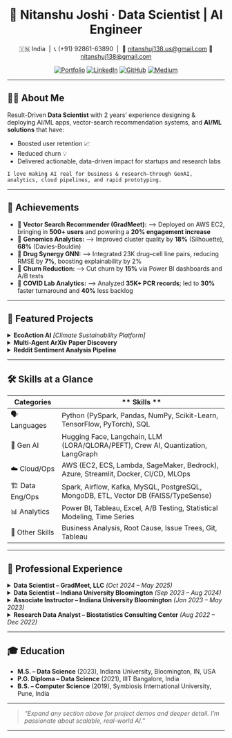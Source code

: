 <div align="center">

# 🚀 Nitanshu Joshi · Data Scientist | AI Engineer

🇮🇳 India &nbsp;|&nbsp; 📞 (+91) 92861-63890 &nbsp;|&nbsp; 📧 [nitanshuj138.us@gmail.com](mailto:nitanshuj138.us@gmail.com)  📧 [nitanshuj138@gmail.com](mailto:nitanshuj138@gmail.com)  

[![Portfolio](https://img.shields.io/badge/Portfolio-1A73E8?style=flat&logo=Google-Chrome&logoColor=white)](https://nitanshuj.github.io/) 
[![LinkedIn](https://img.shields.io/badge/LinkedIn-0077B5?style=flat&logo=linkedin&logoColor=white)](https://www.linkedin.com/in/nitanshu-joshi-ds/) 
[![GitHub](https://img.shields.io/badge/GitHub-181717?style=flat&logo=github&logoColor=white)](https://github.com/nitanshuj) 
[![Medium](https://img.shields.io/badge/Medium-12100E?style=flat&logo=medium&logoColor=white)](https://medium.com/@nitanshuj138)

</div>


---

## 👨‍💻 About Me

Result-Driven **Data Scientist** with 2 years’ experience designing & deploying AI/ML apps, vector-search recommendation systems, and **AI/ML solutions** that have:
- Boosted user retention 📈
- Reduced churn 💡
- Delivered actionable, data-driven impact for startups and research labs  


`I love making AI real for business & research—through GenAI, analytics, cloud pipelines, and rapid prototyping.`

---

## 🌟 Achievements

- 🧭 **Vector Search Recommender (GradMeet):** --> Deployed on AWS EC2, bringing in **500+ users** and powering a **20% engagement increase**
- 🧬 **Genomics Analytics:** --> Improved cluster quality by **18%** (Silhouette), **68%** (Davies-Bouldin)
- 🦾 **Drug Synergy GNN:** --> Integrated 23K drug–cell line pairs, reducing RMSE by **7%**, boosting explainability by 2%
- 🤝 **Churn Reduction:**  --> Cut churn by **15%** via Power BI dashboards and A/B tests
- 🦠 **COVID Lab Analytics:** --> Analyzed **35K+ PCR records**; led to **30%** faster turnaround and **40%** less backlog

---

## 🚧 Featured Projects

<details>
  <summary><b>EcoAction AI</b> <em>[Climate Sustainability Platform]</em></summary>
  <ul>
    <li>🌱 AI-powered platform for personal sustainability plans (LLMs + vector search)</li>
    <li><a href="https://ecoactionai.streamlit.app/">🌐 Try the Web App</a> | <a href="https://github.com/nitanshuj/ecoaction_ai_v01">Source Code</a></li>
  </ul>
</details>

<details>
  <summary><b>Multi-Agent ArXiv Paper Discovery</b></summary>
  <ul>
    <li>🤖 Multi-agent LLM & CrewAI pipeline for automating discovery and analysis of thousands of ArXiv AI papers</li>
    <li><a href="https://github.com/nitanshuj/arxiv_research_assistant.git">Source Code</a> | <a href="https://medium.com/@nitanshuj138/a-multi-agent-system-to-find-top-innovative-arxiv-papers-2a440709f832">Medium Article</a></li>
  </ul>
</details>

<details>
  <summary><b>Reddit Sentiment Analysis Pipeline</b></summary>
  <ul>
    <li>💬 Kafka/Spark pipeline, 70% faster analytics over 10+ subreddits, real-time dashboards</li>
    <li><a href="https://github.com/nitanshuj/Reddit-Data-Pipelining.git">Source Code</a></li>
  </ul>
</details>


---

## 🛠️ Skills at a Glance

|   Categories      | ** Skills **          |
|-------------------|-----------------------------------------------------------------------------------------|
| 🗣️ Languages      | Python (PySpark, Pandas, NumPy, Scikit-Learn, TensorFlow, PyTorch), SQL         |
| 🤖 Gen AI         | Hugging Face, Langchain, LLM (LORA/QLORA/PEFT), Crew AI, Quantization, LangGraph        |
| ☁️ Cloud/Ops      | AWS (EC2, ECS, Lambda, SageMaker, Bedrock), Azure, Streamlit, Docker, CI/CD, MLOps      |
| 🏗 Data Eng/Ops   | Spark, Airflow, Kafka, MySQL, PostgreSQL, MongoDB, ETL, Vector DB (FAISS/TypeSense)     |
| 📊 Analytics      | Power BI, Tableau, Excel, A/B Testing, Statistical Modeling, Time Series                 |
| 💼 Other Skills   | Business Analysis, Root Cause, Issue Trees, Git, Tableau                                |

---

## 💼 Professional Experience

<details>
  <summary><strong>Data Scientist – GradMeet, LLC</strong> <em>(Oct 2024 – May 2025)</em></summary>
  <ul>
    <li>Launched AWS EC2-based vector search recommender (500+ new users, +20% engagement)</li>
    <li>Integrated NLP sentiment & regex-based feedback for personalizing user experience</li>
    <li>Built internal RAG for document retrieval; supported A/B testing and growth strategies</li>
    <li>Productionized analytics (AWS/Docker/CI/CD) for fast experiment iteration</li>
  </ul>
</details>

<details>
  <summary><strong>Data Scientist – Indiana University Bloomington</strong> <em>(Sep 2023 – Aug 2024)</em></summary>
  <ul>
    <li>Enhanced spatial genomics, boosting cluster metrics (18%/68%) with advanced stats</li>
    <li>Developed GNN on 23K drug–cell line pairs (–7% RMSE, +2% R²)</li>
    <li>Streamlined 15,000+ RNA-seq sample validation, saving lab time (–15%)</li>
    <li>Presented complex data insights to stakeholders for biomedical research impact</li>
  </ul>
</details>

<details>
  <summary><strong>Associate Instructor – Indiana University Bloomington</strong> <em>(Jan 2023 – May 2023)</em></summary>
  <ul>
    <li>Mentored 30+ students in ML project workshops; improved student performance by 2%</li>
  </ul>
</details>

<details>
  <summary><strong>Research Data Analyst – Biostatistics Consulting Center</strong> <em>(Aug 2022 – Dec 2022)</em></summary>
  <ul>
    <li>Analyzed 35,000+ COVID PCR tests; reduced lab time by 30%, backlogs by 40%</li>
    <li>Built Power BI dashboards, automated reporting (10+ staff hours saved/week)</li>
    <li>Validated diagnostics with ANOVA/t-test for 99% accuracy</li>
  </ul>
</details>

---

## 🎓 Education

- **M.S. – Data Science** (2023), Indiana University, Bloomington, IN, USA  
- **P.G. Diploma – Data Science** (2021), IIIT Bangalore, India  
- **B.S. – Computer Science** (2019), Symbiosis International University, Pune, India  

---

> _“Expand any section above for project demos and deeper detail. I’m passionate about scalable, real-world AI.”_

---
